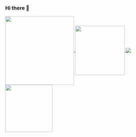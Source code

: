 ### Hi there 👋

<!-- [![だいちゃん's GitHub stats](https://github-readme-stats.vercel.app/api?username=daichanstudio&count_private=true&theme=vue-dark&show_icons=true)](https://github.com/mo-ri-regen/github-readme-stats)
[![Top Langs](https://github-readme-stats.vercel.app/api/top-langs/?username=daichanstudio&count_private=true&theme=vue-dark&show_icons=true&layout=compact)](https://github.com/daichanstudio/github-readme-stats)


<p align="left"> 
  <a href="https://github.com/daichanstudio/daichanstudio/">
    <img src="https://komarev.com/ghpvc/?username=daichanstudio" alt="daichanstudio" />
  </a>

  <a href="https://github.com/daichanstudio">
    <img height="20" src="https://img.shields.io/github/followers/daichanstudio?label=follow&logo=github&style=flat" />
  </a>

</p>
 -->


<a href="https://github.com/vn7n24fzkq/github-profile-summary-cards">
  <img align="center" src="https://raw.githubusercontent.com/daichanstudio/daichanstudio/main/profile-summary-card-output/github/0-profile-details.svg" height="220px" />
</a>

<a href="https://github.com/anuraghazra/github-readme-stats">
  <img align="center" src="https://github-readme-stats.vercel.app/api?username=daichanstudio&show_icons=true" height="158px" />
</a>

<a href="https://github.com/anuraghazra/github-readme-stats">
  <img align="center" src="https://github-readme-stats.vercel.app/api/top-langs/?username=daichanstudio&layout=compact" />
</a>

<a href="https://github.com/ryo-ma/github-profile-trophy">
  <img align="center" src="https://github-profile-trophy.vercel.app/?username=daichanstudio&title=Joined2020,Commit,PullRequest,Repositories,Issues" height="151px" />
</a>
